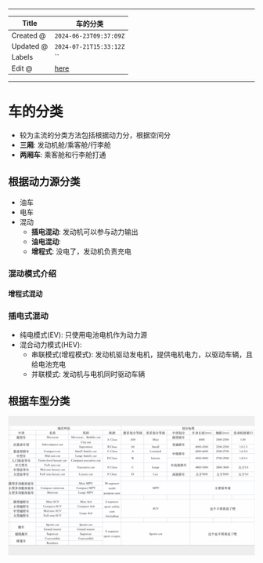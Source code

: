 -----

| Title     | 车的分类                                             |
| --------- | ------------------------------------------------ |
| Created @ | `2024-06-23T09:37:09Z`                           |
| Updated @ | `2024-07-21T15:33:12Z`                           |
| Labels    | \`\`                                             |
| Edit @    | [here](https://github.com/junxnone/che/issues/2) |

-----

# 车的分类

  - 较为主流的分类方法包括根据动力分，根据空间分
  - **三厢**: 发动机舱/乘客舱/行李舱
  - **两厢车**: 乘客舱和行李舱打通

## 根据动力源分类

  - 油车
  - 电车
  - 混动
      - **插电混动**: 发动机可以参与动力输出
      - **油电混动**:
      - **增程式**: 没电了，发动机负责充电

### 混动模式介绍

#### 增程式混动

### 插电式混动

  - 纯电模式(EV): 只使用电池电机作为动力源
  - 混合动力模式(HEV):
      - 串联模式(增程模式): 发动机驱动发电机，提供电机电力，以驱动车辆，且给电池充电
      - 并联模式: 发动机与电机同时驱动车辆

## 根据车型分类

![image](media/13cd9cb36b21ff3e90b4002ae812258a352b3867.png)
